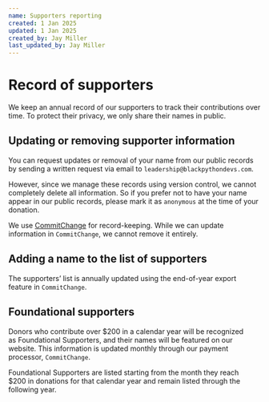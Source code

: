 ```yaml
---
name: Supporters reporting
created: 1 Jan 2025
updated: 1 Jan 2025
created_by: Jay Miller
last_updated_by: Jay Miller
---
```


# Record of supporters

We keep an annual record of our supporters to track their contributions over time. To protect their privacy, we only share their names in public.

## Updating or removing supporter information

You can request updates or removal of your name from our public records by sending a written request via email to `leadership@blackpythondevs.com`.

However, since we manage these records using version control, we cannot completely delete all information. So if you prefer not to have your name appear in our public records, please mark it as `anonymous` at the time of your donation.

We use [CommitChange](https://commitchange.com) for record-keeping. While we can update information in `CommitChange`, we cannot remove it entirely.

## Adding a name to the list of supporters

The supporters’ list is annually updated using the end-of-year export feature in `CommitChange`.

## Foundational supporters

Donors who contribute over $200 in a calendar year will be recognized as Foundational Supporters, and their names will be featured on our website. This information is updated monthly through our payment processor, `CommitChange`.

Foundational Supporters are listed starting from the month they reach $200 in donations for that calendar year and remain listed through the following year.
